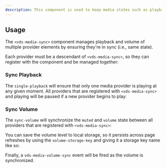 ```yaml
---
description: This component is used to keep media states such as playback and volume in sync between multiple players.
---
```


## Usage

The `<vds-media-sync>` component manages playback and volume of multiple provider elements by
ensuring they're in sync (i.e., same state).

<slot name="usage" />

Each provider must be a descendant of `<vds-media-sync>`, so they can register with the component and
be managed together:

<slot name="usage-multiple" />

### Sync Playback

The `single-playback` <AttrWord /> will ensure that only one media provider is
playing at any given moment. All providers that are registered with `<vds-media-sync>` and playing
will be paused if a new provider begins to play:

<slot name="sync-playback" />

### Sync Volume

The `sync-volume` <AttrWord /> will synchronize the `muted` and `volume`
state between all providers that are registered with `<vds-media-sync>`:

<slot name="sync-volume" />

You can save the volume level to local storage, so it persists across page refreshes by using the
`volume-storage-key` <AttrWord /> and giving it a storage key name like so:

<slot name="volume-storage" />

Finally, a `vds-media-volume-sync` event will be fired as the volume is synchronized.

<slot name="volume-sync-event" />
